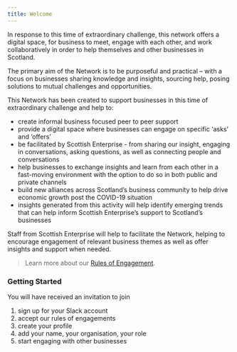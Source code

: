 ```yaml
---
title: Welcome
---
```



In response to this time of extraordinary challenge, this network offers a digital space, for business to meet, engage with each other, and work collaboratively in order to help themselves and other businesses in Scotland.

The primary aim of the Network is to be purposeful and practical – with a focus on businesses sharing knowledge and insights, sourcing help, posing solutions to mutual challenges and opportunities.


This Network has been created to support businesses in this time of extraordinary challenge  and help to:
- create informal business focused peer to peer support
- provide a digital space where businesses can engage on specific ‘asks’ and ‘offers’
- be facilitated by Scottish Enterprise - from sharing our insight, engaging in conversations, asking questions, as well as connecting people and conversations
- help businesses to exchange insights and learn from each other in a fast-moving environment with the option to do so in both public and private channels
- build new alliances across Scotland’s business community to help drive economic growth post the COVID-19 situation
- insights generated from this activity will help identify emerging trends that can help inform Scottish Enterprise’s support to Scotland’s businesses


Staff from Scottish Enterprise will help to facilitate the Network, helping to encourage engagement of relevant business themes as well as offer insights and support when needed.

> Learn more about our [Rules of Engagement](rules-of-engagement.md).

### Getting Started

You will have received an invitation to join

1. sign up for your Slack account
2. accept our rules of engagements
3. create your profile
4. add your name, your organisation, your role
5. start engaging with other businesses





